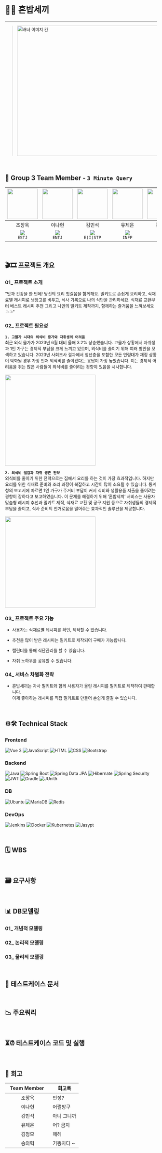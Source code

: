 # 🍚🍴 혼밥세끼 
------
> [ <img src="https://github.com/3-Minutes-Query/choleeTest/assets/102345450/07312981-6db0-4c0c-8490-d892c2f18514" alt="배너 이미지 칸" width="800" height="430">](https://github.com/3-Minutes-Query/choleeTest/assets/102345450/07312981-6db0-4c0c-8490-d892c2f18514)


<br>

## 🍛 Group 3 Team Member - `3 Minute Query`

| <img src="https://avatars.githubusercontent.com/u/119058637?v=4" height=100/> | <img src="https://github.com/3-Minutes-Query/choleeTest/assets/102345450/535b423b-f9c6-4c9a-8052-d1484c7145fb" height=100/> | <img src="https://github.com/3-Minutes-Query/choleeTest/assets/102345450/1046b24a-5d40-4dc1-a747-cb65f20dc764" height=100/> | <img src="https://github.com/3-Minutes-Query/choleeTest/assets/102345450/3679e77e-3678-4f16-a927-04b2c9f2309d" height=100/> | <img src="https://github.com/3-Minutes-Query/choleeTest/assets/102345450/e5de118d-7587-416b-bd9b-d965db443df1" height=100/> | <img src="https://github.com/3-Minutes-Query/choleeTest/assets/102345450/589d04ac-c48f-4491-a2f4-6f372ad95138" height=100/> |
| :----------------------------------------------------------: | :----------------------------------------------------------: | :----------------------------------------------------------: | :----------------------------------------------------------: | :----------------------------------------------------------: | :----------------------------------------------------------: |
|                            조창욱                            |                            이나현                            |                            김민석                            |                            유제은                            |                            김정모                            |                            송의혁                            |
| [<img src="https://img.shields.io/badge/Github-Link-181717?logo=Github">](https://github.com/Chochanguk) <br>` ESTJ `| [<img src="https://img.shields.io/badge/Github-Link-181717?logo=Github">](https://github.com/sksmsdlskgus) <br>` ENTJ `| [<img src="https://img.shields.io/badge/Github-Link-181717?logo=Github">](https://github.com/minseokKim6823) <br>` E(I)STP `| [<img src="https://img.shields.io/badge/Github-Link-181717?logo=Github">](https://github.com/YuJeeun) <br>` INFP `| [<img src="https://img.shields.io/badge/Github-Link-181717?logo=Github">](https://github.com/mojeeeeong) <br>` INFJ `| [<img src="https://img.shields.io/badge/Github-Link-181717?logo=Github">](https://github.com/euihyeok-song) <br>` ESFP `|

<br>

## 🎬🎞️ 프로젝트 개요 

### 01_ 프로젝트 소개 
"맛과 건강을 한 번에! 당신의 요리 첫걸음을 함께해요. 밀키트로 손쉽게 요리하고, 식재료별 레시피로 냉장고를 비우고, 식사 기록으로 나의 식단을 관리하세요. 식재료 교환부터 베스트 레시피 추천 그리고 나만의 밀키트 제작까지, 함께하는 즐거움을 느껴보세요 ㅋㅋ"
<br>
### 02_ 프로젝트 필요성 
<b>`1. 고물가 시대의 외식비 증가와 자취생의 어려움`</b><br>
최근 외식 물가가 2023년 6월 대비 올해 3.2% 상승했습니다. 고물가 상황에서 자취생과 1인 가구는 경제적 부담을 크게 느끼고 있으며, 외식비를 줄이기 위해 여러 방안을 모색하고 있습니다. 2023년 사회조사 결과에서 청년층을 포함한 모든 연령대가 재정 상황이 악화될 경우 가장 먼저 외식비를 줄이겠다는 응답이 가장 높았습니다. 이는 경제적 어려움을 겪는 많은 사람들이 외식비를 줄이려는 경향이 있음을 시사합니다.
<br><br>
<img src="https://github.com/3-Minutes-Query/1st_project/assets/171321676/3c6b8823-964b-4572-9c97-61e0fd3dca4d" width="300">
<br>

<b>`2. 외식비 절감과 자취 생존 전략`</b><br>
외식비를 줄이기 위한 전략으로는 집에서 요리를 하는 것이 가장 효과적입니다. 하지만 요리를 위한 식재료 준비와 조리 과정이 복잡하고 시간이 많이 소요될 수 있습니다. 통계청의 보고서에 따르면 1인 가구가 주거비 부담이 커서 식비와 생활용품 지출을 줄이려는 경향이 강하다고 보고하였습니다. 이 문제를 해결하기 위해 ‘혼밥세끼’ 서비스는 사용자 맞춤형 레시피 추천과 밀키트 제작, 식재료 교환 및 공구 지원 등으로 자취생들의 경제적 부담을 줄이고, 식사 준비의 번거로움을 덜어주는 효과적인 솔루션을 제공합니다. 
<br><br>
<img src="https://github.com/3-Minutes-Query/1st_project/assets/171321676/1c728a29-3a20-407d-8722-9a8f570638a5" width="300">
<br>

### 03_ 프로젝트 주요 기능 
- 사용자는 식재료별 레시피를 확인, 제작할 수 있습니다.
   
- 추천을 많이 받은 레시피는 밀키트로 제작되어 구매가 가능합니다.
   
- 캘린더를 통해 식단관리를 할 수 있습니다.
   
- 자취 노하우를 공유할 수 있습니다.
  
### 04_ 서비스 차별화 전략
- 혼밥세끼는 자사 밀키트와 함께 사용자가 올린 레시피를 밀키트로 제작하여 판매합니다.
 <br>이제 좋아하는 레시피를 직접 밀키트로 만들어 손쉽게 즐길 수 있습니다.

<br>

## ⚙️🛠️ Technical Stack
### Frontend

![Vue 3](https://img.shields.io/badge/Vue_3-4FC08D.svg?&logo=vue.js&logoColor=white)
![JavaScript](https://img.shields.io/badge/JavaScript-F7DF1E.svg?&logo=javascript&logoColor=black)
![HTML](https://img.shields.io/badge/HTML-E34F26?logo=html5&logoColor=white)
![CSS](https://img.shields.io/badge/CSS-1572B6?logo=css3&logoColor=white)
![Bootstrap](https://img.shields.io/badge/Bootstrap_5-563D7C?logo=bootstrap&logoColor=white)

### Backend

![Java](https://img.shields.io/badge/Java-17-007396.svg?&logo=java&color=red)
![Spring Boot](https://img.shields.io/badge/Spring_Boot-3-6DB33F.svg?&logo=spring-boot&color=lightgreen)
![Spring Data JPA](https://img.shields.io/badge/Spring_Data_JPA-6DB33F.svg?&logo=spring-data-JPA)
![Hibernate](https://img.shields.io/badge/Hibernate-59666C.svg?&logo=hibernate)
![Spring Security](https://img.shields.io/badge/Spring_Security-6DB33F.svg?&logo=spring-security&logoColor=white)
![JWT](https://img.shields.io/badge/JWT-000000.svg?&logo=json-web-token&logoColor=white)
![Gradle](https://img.shields.io/badge/Gradle-02303A.svg?&logo=gradle)
![JUnit5](https://img.shields.io/badge/JUnit5-25A162.svg?&logo=junit5&logoColor=white&color=green)

### DB
![Ubuntu](https://img.shields.io/badge/Ubuntu-E95420.svg?&logo=ubuntu&logoColor=white)
![MariaDB](https://img.shields.io/badge/MariaDB-003545.svg?&logo=mariadb)
![Redis](https://img.shields.io/badge/Redis-DC382D.svg?&logo=redis&logoColor=white)


### DevOps

![Jenkins](https://img.shields.io/badge/Jenkins-D24939.svg?&logo=jenkins&color=lightgrey)
![Docker](https://img.shields.io/badge/Docker-2496ED.svg?&logo=docker&logoColor=white)
![Kubernetes](https://img.shields.io/badge/Kubernetes-326CE5.svg?&logo=kubernetes&logoColor=white)
![Jasypt](https://img.shields.io/badge/Jasypt-0045B9?logo=Jasypt&logoColor=white)

<br>

## 🗓️ WBS
<br>

## 🗃️ 요구사항
<br>

## 📊 DB모델링

### 01_ 개념적 모델링
### 02_ 논리적 모델링
### 03_ 물리적 모델링
<br>

## 📑 테스트케이스 문서
<br>

## 📉 주요쿼리
<br>

## ⏳⏰ 테스트케이스 코드 및 실행
<br>

## 📜 회고

| &nbsp;&nbsp;Team Member&nbsp;&nbsp;&nbsp; | 회고록 |
| :--------------------------------------: | ------ |
|                  조창욱                  | 인정? |
|                  이나현                  | 어쩔방구 |
|                  김민석                  | 아니 그니까|
|                  유제은                  | 어? 금지 |
|                  김정모                  | 헤헤 |
|                  송의혁                  | 기똥차다 ~ |
